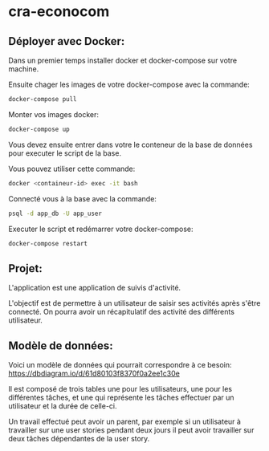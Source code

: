 # cra-econocom

## Déployer avec Docker:

Dans un premier temps installer docker et docker-compose sur votre machine.

Ensuite chager les images de votre docker-compose avec la commande:
```bash
docker-compose pull
```

Monter vos images docker: 
```bash
docker-compose up
```

Vous devez ensuite entrer dans votre le conteneur de la base de données pour executer le script de la base.

Vous pouvez utiliser cette commande:
```bash
docker <containeur-id> exec -it bash
```

Connecté vous à la base avec la commande:
```bash
psql -d app_db -U app_user
```

Executer le script et redémarrer votre docker-compose:

```bash
docker-compose restart
```

## Projet:

L'application est une application de suivis d'activité.

L'objectif est de permettre à un utilisateur de saisir ses activités après s'être connecté.
On pourra avoir un récapitulatif des activité des différents utilisateur.

## Modèle de données:

Voici un modèle de données qui pourrait correspondre à ce besoin:
https://dbdiagram.io/d/61d80103f8370f0a2ee1c30e

Il est composé de trois tables une pour les utilisateurs, une pour les différentes tâches, 
et une qui représente les tâches effectuer par un utilisateur et la durée de celle-ci.

Un travail effectué peut avoir un parent, par exemple si un utilisateur à travailler sur une user stories pendant deux jours il peut avoir travailler sur deux tâches dépendantes de la user story.
